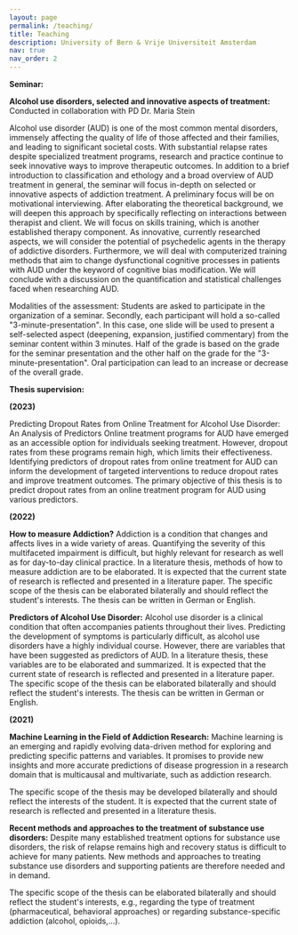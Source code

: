 ```yaml
---
layout: page
permalink: /teaching/
title: Teaching
description: University of Bern & Vrije Universiteit Amsterdam
nav: true
nav_order: 2
---
```

**Seminar:**

**Alcohol use disorders, selected and innovative aspects of treatment:**
Conducted in collaboration with PD Dr. Maria Stein

Alcohol use disorder (AUD) is one of the most common mental disorders, immensely affecting the quality of life of those affected and their families, and leading to significant societal costs. With substantial relapse rates despite specialized treatment programs, research and practice continue to seek innovative ways to improve therapeutic outcomes.
In addition to a brief introduction to classification and ethology and a broad overview of AUD treatment in general, the seminar will focus in-depth on selected or innovative aspects of addiction treatment.
A preliminary focus will be on motivational interviewing. After elaborating the theoretical background, we will deepen this approach by specifically reflecting on interactions between therapist and client. We will focus on skills training, which is another established therapy component. As innovative, currently researched aspects, we will consider the potential of psychedelic agents in the therapy of addictive disorders. Furthermore, we will deal with computerized training methods that aim to change dysfunctional cognitive processes in patients with AUD under the keyword of cognitive bias modification.
We will conclude with a discussion on the quantification and statistical challenges faced when researching AUD.

Modalities of the assessment: Students are asked to participate in the organization of a seminar. Secondly, each participant will hold a so-called "3-minute-presentation". In this case, one slide will be used to present a self-selected aspect (deepening, expansion, justified commentary) from the seminar content within 3 minutes. Half of the grade is based on the grade for the seminar presentation and the other half on the grade for the "3-minute-presentation". Oral participation can lead to an increase or decrease of the overall grade.

**Thesis supervision:**

  **(2023)**

Predicting Dropout Rates from Online Treatment for Alcohol Use Disorder: An Analysis of Predictors
Online treatment programs for AUD have emerged as an accessible option for individuals seeking treatment. However, dropout rates from these programs remain high, which limits their effectiveness. Identifying predictors of dropout rates from online treatment for AUD can inform the development of targeted interventions to reduce dropout rates and improve treatment outcomes.
The primary objective of this thesis is to predict dropout rates from an online treatment program for AUD using various predictors. 

  **(2022)**

**How to measure Addiction?**
Addiction is a condition that changes and affects lives in a wide variety of areas.
Quantifying the severity of this multifaceted impairment is difficult, but highly relevant for research as well as for day-to-day clinical practice.
In a literature thesis, methods of how to measure addiction are to be elaborated.
It is expected that the current state of research is reflected and presented in a literature paper.
The specific scope of the thesis can be elaborated bilaterally and should reflect the student's interests.
The thesis can be written in German or English.

**Predictors of Alcohol Use Disorder:**
Alcohol use disorder is a clinical condition that often accompanies patients throughout their lives.
Predicting the development of symptoms is particularly difficult, as alcohol use disorders have a highly individual course.
However, there are variables that have been suggested as predictors of AUD.
In a literature thesis, these variables are to be elaborated and summarized.
It is expected that the current state of research is reflected and presented in a literature paper.
The specific scope of the thesis can be elaborated bilaterally and should reflect the student's interests.
The thesis can be written in German or English.

  **(2021)**

**Machine Learning in the Field of Addiction Research:**
Machine learning is an emerging and rapidly evolving data-driven method for exploring and predicting specific patterns and variables. It promises to provide new insights and more accurate predictions of disease progression in a research domain that is multicausal and multivariate, such as addiction research.

The specific scope of the thesis may be developed bilaterally and should reflect the interests of the student.
It is expected that the current state of research is reflected and presented in a literature thesis.

**Recent methods and approaches to the treatment of substance use disorders:**
Despite many established treatment options for substance use disorders, the risk of relapse remains high and recovery status is difficult to achieve for many patients. New methods and approaches to treating substance use disorders and supporting patients are therefore needed and in demand.

The specific scope of the thesis can be elaborated bilaterally and should reflect the student's interests, e.g., regarding the type of treatment (pharmaceutical, behavioral approaches) or regarding substance-specific addiction (alcohol, opioids,...).




